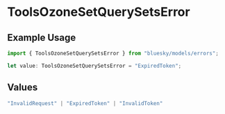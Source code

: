 # ToolsOzoneSetQuerySetsError

## Example Usage

```typescript
import { ToolsOzoneSetQuerySetsError } from "bluesky/models/errors";

let value: ToolsOzoneSetQuerySetsError = "ExpiredToken";
```

## Values

```typescript
"InvalidRequest" | "ExpiredToken" | "InvalidToken"
```
